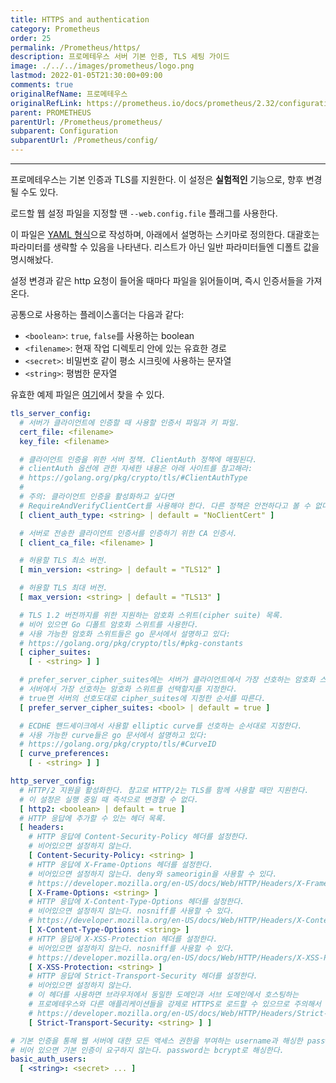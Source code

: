 ```yaml
---
title: HTTPS and authentication
category: Prometheus
order: 25
permalink: /Prometheus/https/
description: 프로메테우스 서버 기본 인증, TLS 세팅 가이드
image: ./../../images/prometheus/logo.png
lastmod: 2022-01-05T21:30:00+09:00
comments: true
originalRefName: 프로메테우스
originalRefLink: https://prometheus.io/docs/prometheus/2.32/configuration/https/
parent: PROMETHEUS
parentUrl: /Prometheus/prometheus/
subparent: Configuration
subparentUrl: /Prometheus/config/
---
```


---

프로메테우스는 기본 인증과 TLS를 지원한다. 이 설정은 **실험적인** 기능으로, 향후 변경될 수도 있다.

로드할 웹 설정 파일을 지정할 땐 `--web.config.file` 플래그를 사용한다.

이 파일은 [YAML 형식](https://en.wikipedia.org/wiki/YAML)으로 작성하며, 아래에서 설명하는 스키마로 정의한다. 대괄호는 파라미터를 생략할 수 있음을 나타낸다. 리스트가 아닌 일반 파라미터들엔 디폴트 값을 명시해놨다.

설정 변경과 같은 http 요청이 들어올 때마다 파일을 읽어들이며, 즉시 인증서들을 가져온다.

공통으로 사용하는 플레이스홀더는 다음과 같다:

- `<boolean>`: `true`, `false`를 사용하는 boolean
- `<filename>`: 현재 작업 디렉토리 안에 있는 유효한 경로
- `<secret>`: 비밀번호 같이 평소 시크릿에 사용하는 문자열
- `<string>`: 평범한 문자열

유효한 예제 파일은 [여기](https://github.com/prometheus/prometheus/blob/release-2.32/documentation/examples/web-config.yml)에서 찾을 수 있다.

```yaml
tls_server_config:
  # 서버가 클라이언트에 인증할 때 사용할 인증서 파일과 키 파일.
  cert_file: <filename>
  key_file: <filename>

  # 클라이언트 인증을 위한 서버 정책. ClientAuth 정책에 매핑된다.
  # clientAuth 옵션에 관한 자세한 내용은 아래 사이트를 참고해라:
  # https://golang.org/pkg/crypto/tls/#ClientAuthType
  #
  # 주의: 클라이언트 인증을 활성화하고 싶다면
  # RequireAndVerifyClientCert를 사용해야 한다. 다른 정책은 안전하다고 볼 수 없다.
  [ client_auth_type: <string> | default = "NoClientCert" ]

  # 서버로 전송한 클라이언트 인증서를 인증하기 위한 CA 인증서.
  [ client_ca_file: <filename> ]

  # 허용할 TLS 최소 버전.
  [ min_version: <string> | default = "TLS12" ]

  # 허용할 TLS 최대 버전.
  [ max_version: <string> | default = "TLS13" ]

  # TLS 1.2 버전까지를 위한 지원하는 암호화 스위트(cipher suite) 목록.
  # 비어 있으면 Go 디폴트 암호화 스위트를 사용한다.
  # 사용 가능한 암호화 스위트들은 go 문서에서 설명하고 있다:
  # https://golang.org/pkg/crypto/tls/#pkg-constants
  [ cipher_suites:
    [ - <string> ] ]

  # prefer_server_cipher_suites에는 서버가 클라이언트에서 가장 선호하는 암호화 스위트를 선택할지,
  # 서버에서 가장 선호하는 암호화 스위트를 선택할지를 지정한다.
  # true면 서버의 선호도대로 cipher_suites에 지정한 순서를 따른다.
  [ prefer_server_cipher_suites: <bool> | default = true ]

  # ECDHE 핸드셰이크에서 사용할 elliptic curve를 선호하는 순서대로 지정한다.
  # 사용 가능한 curve들은 go 문서에서 설명하고 있다:
  # https://golang.org/pkg/crypto/tls/#CurveID
  [ curve_preferences:
    [ - <string> ] ]

http_server_config:
  # HTTP/2 지원을 활성화한다. 참고로 HTTP/2는 TLS를 함께 사용할 때만 지원한다.
  # 이 설정은 실행 중일 때 즉석으로 변경할 수 없다.
  [ http2: <boolean> | default = true ]
  # HTTP 응답에 추가할 수 있는 헤더 목록.
  [ headers:
    # HTTP 응답에 Content-Security-Policy 헤더를 설정한다.
    # 비어있으면 설정하지 않는다.
    [ Content-Security-Policy: <string> ]
    # HTTP 응답에 X-Frame-Options 헤더를 설정한다.
    # 비어있으면 설정하지 않는다. deny와 sameorigin을 사용할 수 있다.
    # https://developer.mozilla.org/en-US/docs/Web/HTTP/Headers/X-Frame-Options
    [ X-Frame-Options: <string> ]
    # HTTP 응답에 X-Content-Type-Options 헤더를 설정한다.
    # 비어있으면 설정하지 않는다. nosniff를 사용할 수 있다.
    # https://developer.mozilla.org/en-US/docs/Web/HTTP/Headers/X-Content-Type-Options
    [ X-Content-Type-Options: <string> ]
    # HTTP 응답에 X-XSS-Protection 헤더를 설정한다.
    # 비어있으면 설정하지 않는다. nosniff를 사용할 수 있다.
    # https://developer.mozilla.org/en-US/docs/Web/HTTP/Headers/X-XSS-Protection
    [ X-XSS-Protection: <string> ]
    # HTTP 응답에 Strict-Transport-Security 헤더를 설정한다.
    # 비어있으면 설정하지 않는다.
    # 이 헤더를 사용하면 브라우저에서 동일한 도메인과 서브 도메인에서 호스팅하는
    # 프로메테우스와 다른 애플리케이션들을 강제로 HTTPS로 로드할 수 있으므로 주의해서 사용해야 한다.
    # https://developer.mozilla.org/en-US/docs/Web/HTTP/Headers/Strict-Transport-Security
    [ Strict-Transport-Security: <string> ] ]

# 기본 인증을 통해 웹 서버에 대한 모든 액세스 권한을 부여하는 username과 해싱한 password 목록.
# 비어 있으면 기본 인증이 요구하지 않는다. password는 bcrypt로 해싱한다.
basic_auth_users:
  [ <string>: <secret> ... ]
```
